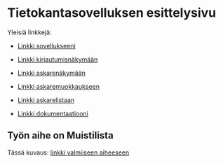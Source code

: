 # Tietokantasovelluksen esittelysivu

Yleisiä linkkejä:

* [Linkki sovellukseeni](http://katukatu.users.cs.helsinki.fi/tsoha_tmkau)
* [Linkki kirjautumisnäkymään](http://katukatu.users.cs.helsinki.fi/tsoha_tmkau/kirjautumissivu)
* [Linkki askarenäkymään](http://katukatu.users.cs.helsinki.fi/tsoha_tmkau/askarenakyma)
* [Linkki askaremuokkaukseen](http://katukatu.users.cs.helsinki.fi/tsoha_tmkau/askaremuokkaus)
* [Linkki askarelistaan](http://katukatu.users.cs.helsinki.fi/tsoha_tmkau/askarelista)


* [Linkki dokumentaatiooni](https://github.com/tmkau/Tsoha-Bootstrap)


## Työn aihe on Muistilista

Tässä kuvaus: [linkki valmiiseen aiheeseen](http://advancedkittenry.github.io/suunnittelu_ja_tyoymparisto/aiheet/Muistilista.html) 
